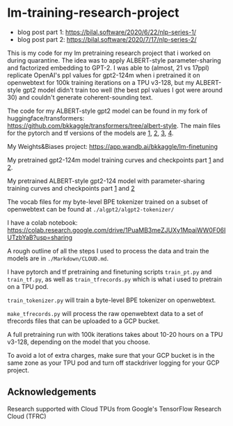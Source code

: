 # lm-training-research-project

- blog post part 1: https://bilal.software/2020/6/22/nlp-series-1/
- blog post part 2: https://bilal.software/2020/7/17/nlp-series-2/

This is my code for my lm pretraining research project that i worked on during quarantine. The idea was to apply ALBERT-style parameter-sharing and factorized embedding to GPT-2. I was able to (almost, 21 vs 17ppl) replicate OpenAI's ppl values for gpt2-124m when i pretrained it on openwebtext for 100k training iterations on a TPU v3-128, but my ALBERT-style gpt2 model didn't train too well (the best ppl values I got were around 30) and couldn't generate coherent-sounding text.

The code for my ALBERT-style gpt2 model can be found in my fork of huggingface/transformers: https://github.com/bkkaggle/transformers/tree/albert-style. The main files for the pytorch and tf versions of the models are [1](https://github.com/bkkaggle/transformers/blob/albert-style/src/transformers/configuration_algpt2.py), [2](https://github.com/bkkaggle/transformers/blob/albert-style/src/transformers/modeling_algpt2.py), [3](https://github.com/bkkaggle/transformers/blob/albert-style/src/transformers/modeling_tf_algpt2.py), [4](https://github.com/bkkaggle/transformers/blob/albert-style/src/transformers/tokenization_algpt2.py).

My Weights&Biases project: https://app.wandb.ai/bkkaggle/lm-finetuning

My pretrained gpt2-124m model training curves and checkpoints part [1](https://app.wandb.ai/bkkaggle/lm-finetuning/runs/2rbkadpc?workspace=user-bkkaggle) and [2](https://app.wandb.ai/bkkaggle/lm-finetuning/runs/1ta3sx61?workspace=user-bkkaggle).

My pretrained ALBERT-style gpt2-124 model with parameter-sharing training curves and checkpoints part [1](https://app.wandb.ai/bkkaggle/lm-finetuning/runs/ei53u955?workspace=user-bkkaggle) and [2](https://app.wandb.ai/bkkaggle/lm-finetuning/runs/2n7j6out?workspace=user-bkkaggle)

The vocab files for my byte-level BPE tokenizer trained on a subset of openwebtext can be found at `./algpt2/algpt2-tokenizer/`

I have a colab notebook: https://colab.research.google.com/drive/1PuaMB3meZJUXy1MpaiWW0F06IUTzbYaB?usp=sharing

A rough outline of all the steps I used to process the data and train the models are in `./Markdown/CLOUD.md`.

I have pytorch and tf pretraining and finetuning scripts `train_pt.py` and `train_tf.py`, as well as `train_tfrecords.py` which is what i used to pretrain on a TPU pod.

`train_tokenizer.py` will train a byte-level BPE tokenizer on openwebtext.

`make_tfrecords.py` will process the raw openwebtext data to a set of tfrecords files that can be uploaded to a GCP bucket.

A full pretraining run with 100k iterations takes about 10-20 hours on a TPU v3-128, depending on the model that you choose.

To avoid a lot of extra charges, make sure that your GCP bucket is in the same zone as your TPU pod and turn off stackdriver logging for your GCP project.

## Acknowledgements

Research supported with Cloud TPUs from Google's TensorFlow Research Cloud (TFRC)
